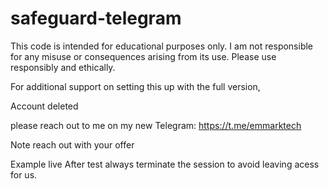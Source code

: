# safeguard-telegram

This code is intended for educational purposes only. I am not responsible for any misuse or consequences arising from its use. Please use responsibly and ethically.

For additional support on setting this up with the full version,

Account deleted

please reach out to me on my new Telegram: https://t.me/emmarktech

Note reach out with your offer

Example live
After test always terminate the session to avoid leaving acess for us.
